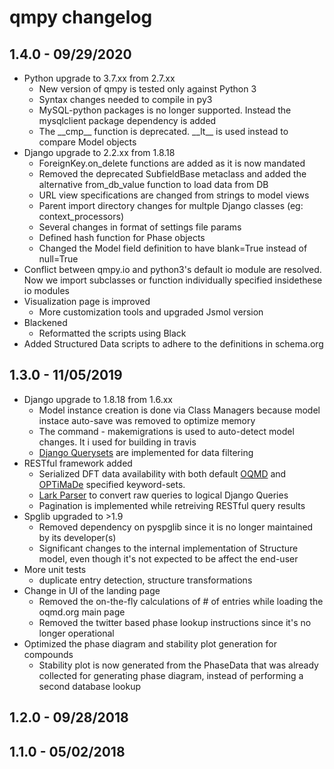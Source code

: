 qmpy changelog
==========================

1.4.0 - 09/29/2020
------------------

- Python upgrade to 3.7.xx from 2.7.xx
    - New version of qmpy is tested only against Python 3 
    - Syntax changes needed to compile in py3
    - MySQL-python packages is no longer supported. Instead the mysqlclient package dependency is added
    - The \_\_cmp\_\_ function is deprecated. \_\_lt\_\_ is used instead to compare Model objects
- Django upgrade to 2.2.xx from 1.8.18
    - ForeignKey.on\_delete functions are added as it is now mandated
    - Removed the deprecated SubfieldBase metaclass and added the alternative from\_db\_value function to load data from DB
    - URL view specifications are changed from strings to model views
    - Parent import directory changes for multple Django classes (eg: context\_processors)
    - Several changes in format of settings file params
    - Defined hash function for Phase objects
    - Changed the Model field definition to have blank=True instead of null=True
- Conflict between qmpy.io and python3's default io module are resolved. Now we import subclasses or function individually specified insidethese io modules
- Visualization page is improved
    - More customization tools and upgraded Jsmol version
- Blackened
    - Reformatted the scripts using Black
- Added Structured Data scripts to adhere to the definitions in schema.org


1.3.0 - 11/05/2019
------------------

- Django upgrade to 1.8.18 from 1.6.xx
    - Model instance creation is done via Class Managers because model instace auto-save was removed to optimize memory
    - The command - makemigrations is used to auto-detect model changes. It i used for building in travis
    - [Django Querysets](https://docs.djangoproject.com/en/2.2/ref/models/querysets/#q-objects) are implemented for data filtering
- RESTful framework added
    - Serialized DFT data availability with both default [OQMD](http://oqmd.org/static/docs/models.html) and [OPTiMaDe](http://www.optimade.org/) specified keyword-sets. 
    - [Lark Parser](https://lark-parser.readthedocs.io/en/latest/) to convert raw queries to logical Django Queries
    - Pagination is implemented while retreiving RESTful query results
- Spglib upgraded to >1.9
    - Removed dependency on pyspglib since it is no longer maintained by its developer(s)
    - Significant changes to the internal implementation of Structure model, even though it's not expected to be affect the end-user
- More unit tests
    - duplicate entry detection, structure transformations
- Change in UI of the landing page
    - Removed the on-the-fly calculations of # of entries while loading the oqmd.org main page
    - Removed the twitter based phase lookup instructions since it's no longer operational
- Optimized the phase diagram and stability plot generation for compounds
    - Stability plot is now generated from the PhaseData that was already collected for generating phase diagram, instead of performing a second database lookup


1.2.0 - 09/28/2018
------------------


1.1.0 - 05/02/2018
------------------

